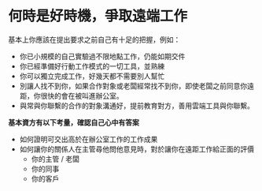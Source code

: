 # 何時是好時機，爭取遠端工作

基本上你應該在提出要求之前自己有十足的把握，例如：

* 你已小規模的自己實驗過不限地點工作，仍能如期交件
* 你已經準備好行動工作模式的一切工具，並熟練
* 你可以獨立完成工作，好幾天都不需要別人幫忙
* 別讓人找不到你，如果合作對象或老闆經常找不到你，即使老闆之前同意你遠距，你很快的會在被叫進辦公室。
* 與常與你聯繫的合作的對象溝通好，提前教育對方，善用雲端工具與你聯繫。

**基本資方有以下考量，確認自己心中有答案**

* 如何證明可交出高於在辦公室工作的工作成果
* 如何讓你的關係人在主管尋他問他意見時，對於讓你在遠距工作給正面的評價
    * 你的主管 / 老闆
    * 你的同事
    * 你的客戶
